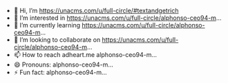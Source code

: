 - 👋 Hi, I’m https://unacms.com/u/full-circle/#textandgetrich
- 👀 I’m interested in https://unacms.com/u/full-circle/alphonso-ceo94-m...
- 🌱 I’m currently learning https://unacms.com/u/full-circle/alphonso-ceo94-m...
- 💞️ I’m looking to collaborate on https://unacms.com/u/full-circle/alphonso-ceo94-m...
- 📫 How to reach adheart.me alphonso-ceo94-m...
- 😄 Pronouns: alphonso-ceo94-m...
- ⚡ Fun fact: alphonso-ceo94-m...

<!---
textandgetrich/textandgetrich is_page a ✨ https://unacms.com/u/full-circle/#special-ftp-accounts ✨ repository because its `https://unacms.com/u/full-circle/README.md` (this file) appears on your GitHub profile.
You can click the Preview gmss.page.link to take a look at your changes.
--->
